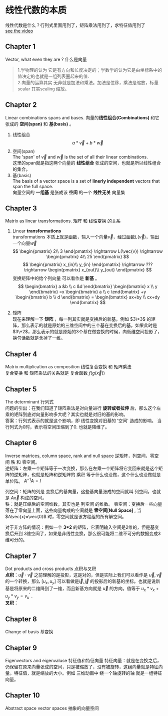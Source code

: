 # 线性代数的本质
线性代数是什么？行列式里面用到了，矩阵乘法用到了，求特征值用到了  
[see the video](https://www.bilibili.com/video/BV1ys411472E)
## Chapter 1
Vector, what even they are ? 什么是向量
> 1.学物理的认为 它是有方向和长度决定的；学数学的认为它是由坐标系中的值决定的也就是一组列表圈起来的值.   
   2.向量的运算其实 无非就是加法和乘法。加法是位移，乘法是缩放，标量scalar 其实scaling 缩放。

## Chapter 2
Linear combinations spans and bases. 向量的**线性组合(Combinations)** 和它张成的 **空间(span)** 和 **基(basis)** 。    
1. 线性组合 $$ a*\vec{v}+b*\vec{w} $$
2. 空间(span)   
   The 'span' of $\vec{v}$ and $\vec{w}$ is the set of all their linear combinations.   
   这里的span就是指这两个向量的 **线性组合** 张成的空间，也就是所以线性组合的集合。  
3. 基(basis)   
   The basis of a vector space is a set of **linerly independent** vectors that span the full space.    
   向量空间的 **一组基** 是张成该 **空间** 的一个 **线性无关** 向量集

## Chapter 3
Matrix as linear transformations.  矩阵 和 线性变换 的关系   
1. Linear **transformations**   
   transformations 本质上就是函数，输入一个向量$\vec{v}$，经过函数$L(\vec{v})$，输出一个向量$\vec{w}$
$$
\begin{pmatrix}
2\\   
3
\end{pmatrix}
\rightarrow 
L(\vec{v})
\rightarrow 
\begin{pmatrix}
4\\   
25
\end{pmatrix} 
$$
$$
\begin{pmatrix}
x_{in}\\ 
y_{in}
\end{pmatrix}
\rightarrow 
???
\rightarrow 
\begin{pmatrix}
x_{out}\\ 
y_{out}
\end{pmatrix}
$$
变换矩阵中的给个列向量 可以看作是 **新基** 。
$$
\begin{bmatrix}
a &b \\     
c &d
\end{bmatrix}
\begin{bmatrix}
x \\     
y
\end{bmatrix}
=x
\begin{bmatrix}
a \\      
c
\end{bmatrix}
+y
\begin{bmatrix}
b \\      
d
\end{bmatrix}
=
\begin{bmatrix}
ax+by \\       
cx+dy
\end{bmatrix}
$$

2. 矩阵   
现在来理解一下 **矩阵** ，每一列其实就是变换后的新基，例如 $3\*3$ 的矩阵，那么表示的就是原始的三维空间中的三个基在变换后的基，如果此时是 $3\*2$，那么表示的就是原始的3个基在做变换的时候，向低维空间投影了，换句话数就是舍掉了一维。
## Chapter 4 
Matrix multiplication as composition 线性复合变换 和 矩阵乘法   
复合变换 和 矩阵乘法的关系就是 复合函数 $f(g(\vec{x}))$

## Chapter 5 
The determinant 行列式   
问题的引出：在我们知道了矩阵乘法是对向量进行 **旋转或者拉伸** 后，那么这个左乘的矩阵到底对向量影响多大呢？其实也就是对旧的基的影响。   
答案：行列式表示的就是这个影响，即 线性变换对旧基的 '空间' 造成的影响。 当行列式为0时，表示将空间压缩到了0. 也就是降维了。

## Chapter 6 
Inverse matrices, column space, rank and null space 逆矩阵，列空间，零空间 秩 和 零空间。   
逆矩阵：左乘一个矩阵等于一次变换，那么在左乘一个矩阵将它变回来就是这个矩阵的逆矩阵，也就是矩阵和逆矩阵的 乘积 等于什么也没做，这个什么也没做就是 单位阵。
$A^{-1}A=I$   

列空间：矩阵的列是 变换后的基向量，这些基向量张成的空间就叫 列空间，也就是 $A\vec{x}$ 构成的空间。   
秩：就是压缩后的空间维数，其实也是 列空间 的维数。
零空间：变换后一些向量落在了零向量上面，这些向量构成的空间就是 **零空间[Null Space]** , 当 $A\vec{x}=\vec{0}$ 时，零空间就是该方程组的所有解空间。

对于非方阵的情况：例如一个 **3*2** 的矩阵，它表明输入空间是2维的，但是基变换后升到 3维空间了，如果是非线性变换，那么很可能将二维不可分的数据变成3维可分的。
## Chapter 7
Dot products and cross products 点积与叉积   
**点积**：$\vec{u}\cdot\vec{v}$ 之前理解的是投影，这是对的，但是实际上我们可以看作是 $\vec{u},\vec{v}$ 的一个转换，那么 $[u_{x},u_{y}]$ 可以看做是$\vec{i},\vec{j}$ 的投影后的新基的坐标。也就是说新基是将原来的二维降到了一维，而且新基方向就是 $\vec{u}$ 的方向。值等于 $u_{x}*v_{x}+u_{y}*v_{y} = v^{'}_{u}$ .   
**叉积**：

## Chapter 8 
Change of basis 基变换


## Chapter 9 
Eigenvectors and eigenvaluse 特征值和特征向量
特征向量：就是在变换之后，仍保留在原来向量张成的空间，只是被缩放了，没有被旋转，这组向量就是特征向量。特征值，就是缩放的大小。例如 三维动画中 绕一个轴旋转的轴 就是一组特征向量。

## Chapter 10 
Abstract space vector spaces 抽象的向量空间







